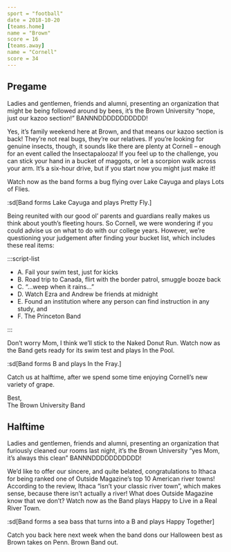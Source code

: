 ```yaml
---
sport = "football"
date = 2018-10-20
[teams.home]
name = "Brown"
score = 16
[teams.away]
name = "Cornell"
score = 34
---
```


## Pregame

Ladies and gentlemen, friends and alumni, presenting an organization that might be being followed around by bees, it’s the Brown University “nope, just our kazoo section!” BANNNDDDDDDDDDDD!

Yes, it’s family weekend here at Brown, and that means our kazoo section is back! They’re not real bugs, they’re our relatives. If you’re looking for genuine insects, though, it sounds like there are plenty at Cornell – enough for an event called the Insectapalooza! If you feel up to the challenge, you can stick your hand in a bucket of maggots, or let a scorpion walk across your arm. It’s a six-hour drive, but if you start now you might just make it!

Watch now as the band forms a bug flying over Lake Cayuga and plays Lots of Flies.

:sd[Band forms Lake Cayuga and plays Pretty Fly.]

Being reunited with our good ol’ parents and guardians really makes us think about youth’s fleeting hours. So Cornell, we were wondering if you could advise us on what to do with our college years. However, we’re questioning your judgement after finding your bucket list, which includes these real items:

:::script-list

- A. Fail your swim test, just for kicks
- B. Road trip to Canada, flirt with the border patrol, smuggle booze back
- C. “...weep when it rains...”
- D. Watch Ezra and Andrew be friends at midnight
- E. Found an institution where any person can find instruction in any study, and
- F. The Princeton Band

:::

Don’t worry Mom, I think we’ll stick to the Naked Donut Run. Watch now as the Band gets ready for its swim test and plays In the Pool.

:sd[Band forms B and plays In the Fray.]

Catch us at halftime, after we spend some time enjoying Cornell’s new variety of grape.

Best,\
The Brown University Band

## Halftime

Ladies and gentlemen, friends and alumni, presenting an organization that furiously cleaned our rooms last night, it’s the Brown University “yes Mom, it’s always this clean” BANNNDDDDDDDDDDD!

We’d like to offer our sincere, and quite belated, congratulations to Ithaca for being ranked one of Outside Magazine’s top 10 American river towns! According to the review, Ithaca “isn’t your classic river town”, which makes sense, because there isn’t actually a river! What does Outside Magazine know that we don’t? Watch now as the Band plays Happy to Live in a Real River Town.

:sd[Band forms a sea bass that turns into a B and plays Happy Together]

Catch you back here next week when the band dons our Halloween best as Brown takes on Penn. Brown Band out.
